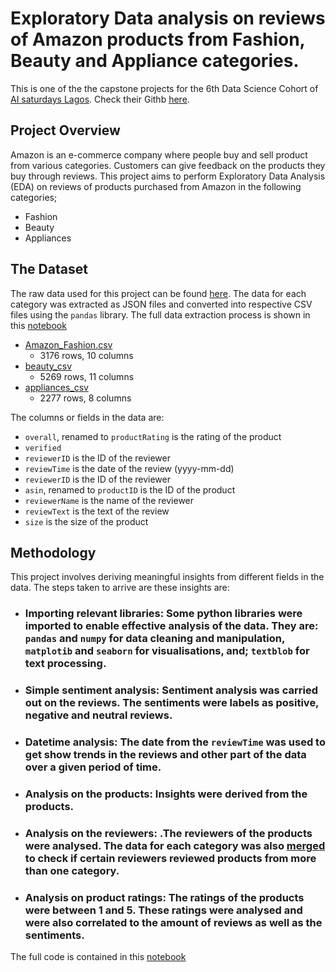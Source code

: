 # Exploratory Data analysis on reviews of Amazon products from Fashion, Beauty and Appliance categories.

This is one of the the capstone projects for the 6th Data Science Cohort of <a href="https://www.aisaturdayslagos.com/" target="_blank">AI saturdays Lagos</a>. Check their Githb [here](https://github.com/AISaturdaysLagos).


## Project Overview
Amazon is an e-commerce company where people buy and sell product from various categories. Customers can give feedback on the products they buy through reviews. This project aims to perform Exploratory Data Analysis (EDA) on reviews of products purchased from Amazon in the following categories;
* Fashion
* Beauty             
* Appliances


## The Dataset
The raw data used for this project can be found [here](https://nijianmo.github.io/amazon/index.html). 
The data for each category was extracted as JSON files and converted into respective CSV files using the `pandas` library. The full data extraction process is shown in this [notebook](https://github.com/ahmadbashorun/AI6-amazon-reviews-EDA-project/blob/main/Data%20extraction/Data_extraction.ipynb)
- [Amazon_Fashion.csv](https://github.com/ahmadbashorun/AI6-amazon-reviews-EDA-project/blob/main/Amazon_Fashio.csv)
    - 3176 rows, 10 columns
- [beauty_csv](https://github.com/ahmadbashorun/AI6-amazon-reviews-EDA-project/blob/main/beauty.csv)
    - 5269 rows, 11 columns
- [appliances_csv](https://github.com/ahmadbashorun/AI6-amazon-reviews-EDA-project/blob/main/appliances.csv)
    - 2277 rows, 8 columns
 
The columns or fields in the data are:
- `overall`, renamed to `productRating` is the rating of the product
- `verified`  
- `reviewerID` is the ID of the reviewer
- `reviewTime` is the date of the review (yyyy-mm-dd)
- `reviewerID` is the ID of the reviewer
- `asin`, renamed to `productID` is the ID of the product
- `reviewerName` is the name of the reviewer
- `reviewText` is the text of the review
- `size` is the size of the product


## Methodology
This project involves deriving meaningful insights from different fields in the data. The steps taken to arrive are these insights are:
- ### Importing relevant libraries: Some python libraries were imported to enable effective analysis of the data. They are: `pandas` and `numpy` for data cleaning and manipulation, `matplotib` and `seaborn` for visualisations, and; `textblob` for text processing.
- ### Simple sentiment analysis: Sentiment analysis was carried out on the reviews. The sentiments were labels as positive, negative and neutral reviews.
- ### Datetime analysis: The date from the `reviewTime` was used to get show trends in the reviews and other part of the data over a given period of time.
- ### Analysis on the products: Insights were derived from the products.
- ### Analysis on the reviewers: .The reviewers of the products were analysed. The data for each category was also [merged](https://github.com/ahmadbashorun/AI6-amazon-reviews-EDA-project/blob/main/Merged%20data.ipynb) to check if certain reviewers reviewed products from more than one category.
- ### Analysis on product ratings: The ratings of the products were between 1 and 5. These ratings were analysed and were also correlated to the amount of reviews as well as the sentiments.





The full code is contained in this [notebook](https://github.com/ahmadbashorun/AI6-amazon-reviews-EDA-project/blob/main/Exploratory-data-analysis.ipynb)




